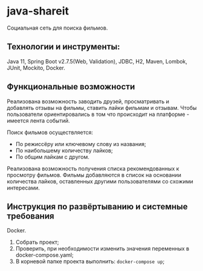 # java-shareit
Социальная сеть для поиска фильмов.

## Технологии и инструменты:
Java 11, Spring Boot v2.7.5(Web, Validation), JDBC, H2, Maven, Lombok, JUnit, Mockito, Docker.


## Функциональные возможности

Реализована возможность заводить друзей, просматривать и добавлять отзывы на фильмы, ставить лайки фильмам и отзывам. Чтобы пользователи ориентировались в том что происходит на платформе - имеется лента событий.

Поиск фильмов осуществляется:
* По режиссёру или ключевому слову из названия;
* По наибольшему количеству лайков;
* По общим лайкам с другом.

Реализована возможность получения списка рекомендованных к просмотру фильмов. Фильмы добавляются в список на основании количества лайков, оставленных другими пользователями со схожими интересами.

## Инструкция по развёртыванию и системные требования
Docker.

1. Собрать проект;
2. Проверить, при необходимости изменить значения переменных в docker-compose.yaml;
3. В корневой папке проекта выполнить: ```docker-compose up```;
